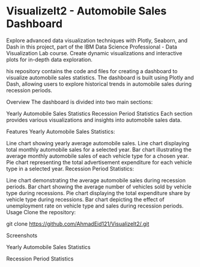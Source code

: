 # VisualizeIt2 - Automobile Sales Dashboard
Explore advanced data visualization techniques with Plotly, Seaborn, and Dash in this project, part of the IBM Data Science Professional - Data Visualization Lab course. Create dynamic visualizations and interactive plots for in-depth data exploration.

his repository contains the code and files for creating a dashboard to visualize automobile sales statistics. The dashboard is built using Plotly and Dash, allowing users to explore historical trends in automobile sales during recession periods.

Overview
The dashboard is divided into two main sections:

Yearly Automobile Sales Statistics
Recession Period Statistics
Each section provides various visualizations and insights into automobile sales data.

Features
Yearly Automobile Sales Statistics:

Line chart showing yearly average automobile sales.
Line chart displaying total monthly automobile sales for a selected year.
Bar chart illustrating the average monthly automobile sales of each vehicle type for a chosen year.
Pie chart representing the total advertisement expenditure for each vehicle type in a selected year.
Recession Period Statistics:

Line chart demonstrating the average automobile sales during recession periods.
Bar chart showing the average number of vehicles sold by vehicle type during recessions.
Pie chart displaying the total expenditure share by vehicle type during recessions.
Bar chart depicting the effect of unemployment rate on vehicle type and sales during recession periods.
Usage
Clone the repository:

git clone https://github.com/AhmadEid121/VisualizeIt2/.git

Screenshots

Yearly Automobile Sales Statistics


Recession Period Statistics

